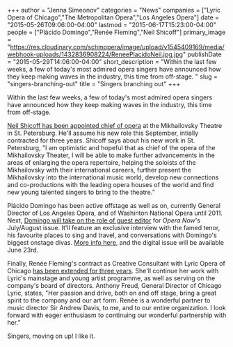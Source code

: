 +++
author = "Jenna Simeonov"
categories = "News"
companies = ["Lyric Opera of Chicago","The Metropolitan Opera","Los Angeles Opera"]
date = "2015-05-26T09:06:00-04:00"
lastmod = "2015-06-17T15:23:00-04:00"
people = ["Plácido Domingo","Renée Fleming","Neil Shicoff"]
primary_image = "https://res.cloudinary.com/schmopera/image/upload/v1545409169/media/webhook-uploads/1432836908224/ReneePlacidoNeil.jpg.jpg"
publishDate = "2015-05-29T14:06:00-04:00"
short_description = "Within the last few weeks, a few of today&#039;s most admired opera singers have announced how they keep making waves in the industry, this time from off-stage. "
slug = "singers-branching-out"
title = "Singers branching out"
+++

Within the last few weeks, a few of today's most admired opera singers have announced how they keep making waves in the industry, this time from off-stage. 

[Neil Shicoff has been appointed chief of opera](http://www.operanews.com/Opera_News_Magazine/2015/5/News/Shicoff_Chief_of_Opera_Mikhailovsky_Theatre.html) at the Mikhailovsky Theatre in St. Petersburg. He'll assume his new role this September, intially contracted for three years. Shicoff says about his new work in St. Petersburg, "I am optimistic and hopeful that as chief of the opera of the Mikhailovsky Theater, I will be able to make further advancements in the areas of enlarging the opera repertoire, helping the soloists of the Mikhailovsky with their international careers, further present the Mikhailovsky into the international music world, develop new connections and co-productions with the leading opera houses of the world and find new young talented singers to bring to the theatre.” 

Plácido Domingo has been active offstage as well as on, currently General Director of Los Angeles Opera, and of Washinton National Opera until 2011. Next, [Domingo will take on the role of guest editor](http://www.rhinegold.co.uk/magazines/opera_now/news/opera_now_news_story.asp?id=6282) for *Opera Now*'s July/August issue. It'll feature an exclusive interview with the famed tenor, his favourite places to sing and travel, and conversations with Domingo's biggest onstage divas. [More info here](http://www.rhinegold.co.uk/magazines/opera_now/news/opera_now_news_story.asp?id=6282), and the digital issue will be available June 23rd.

Finally, Renée Fleming's contract as Creative Consultant with Lyric Opera of Chicago [has been extended for three years](http://www.operanews.com/Opera_News_Magazine/2015/5/News/Ren%C3%A9e_Fleming_Lyric_Opera_of_Chicago_Consultancy.html). She'll continue her work with Lyric's mainstage and young artist programme, as well as serving on the company's board of directors. Anthony Freud, General Director of Chicago Lyric, states, "Her passion and drive, both on and off stage, bring a great spirit to the company and our art form. Renée is a wonderful partner to music director Sir Andrew Davis, to me, and to our entire organization. I look forward with eager enthusiasm to continuing our wonderful partnership with her.”

Singers, moving on up! I like it.
